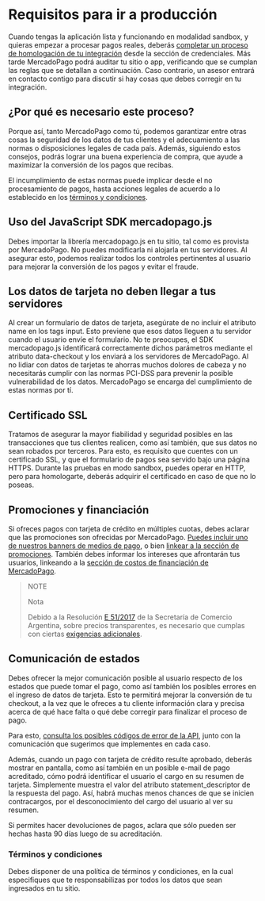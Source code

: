 # Requisitos para ir a producción

Cuando tengas la aplicación lista y funcionando en modalidad sandbox, y quieras empezar a procesar pagos reales, deberás [completar un proceso de homologación de tu integración]([FAKER][CREDENTIALS][URL]) desde la sección de credenciales. Más tarde MercadoPago podrá auditar tu sitio o app, verificando que se cumplan las reglas que se detallan a continuación. Caso contrario, un asesor entrará en contacto contigo para discutir si hay cosas que debes corregir en tu integración.

## ¿Por qué es necesario este proceso?

Porque así, tanto MercadoPago como tú, podemos garantizar entre otras cosas la seguridad de los datos de tus clientes y el adecuamiento a las normas o disposiciones legales de cada país. Además, siguiendo estos consejos, podrás lograr una buena experiencia de compra, que ayude a maximizar la conversión de los pagos que recibas.

El incumplimiento de estas normas puede implicar desde el no procesamiento de pagos, hasta acciones legales de acuerdo a lo establecido en los [términos y condiciones](https://www.mercadopago.com.ar/ayuda/terminos-y-condiciones_299).

## Uso del JavaScript SDK mercadopago.js

Debes importar la librería mercadopago.js en tu sitio, tal como es provista por MercadoPago. No puedes modificarla ni alojarla en tus servidores. Al asegurar esto, podemos realizar todos los controles pertinentes al usuario para mejorar la conversión de los pagos y evitar el fraude.

## Los datos de tarjeta no deben llegar a tus servidores

Al crear un formulario de datos de tarjeta, asegúrate de no incluir el atributo name en los tags input. Esto previene que esos datos lleguen a tu servidor cuando el usuario envíe el formulario. No te preocupes, el SDK mercadopago.js identificará correctamente dichos parámetros mediante el atributo data-checkout y los enviará a los servidores de MercadoPago.
Al no lidiar con datos de tarjetas te ahorras muchos dolores de cabeza y no necesitarás cumplir con las normas PCI-DSS para prevenir la posible vulnerabilidad de los datos. MercadoPago se encarga del cumplimiento de estas normas por tí.

## Certificado SSL

Tratamos de asegurar la mayor fiabilidad y seguridad posibles en las transacciones que tus clientes realicen, como así también, que sus datos no sean robados por terceros. Para esto, es requisito que cuentes con un certificado SSL, y que el formulario de pagos sea servido bajo una página HTTPS.
Durante las pruebas en modo sandbox, puedes operar en HTTP, pero para homologarte, deberás adquirir el certificado en caso de que no lo poseas.

## Promociones y financiación

Si ofreces pagos con tarjeta de crédito en múltiples cuotas, debes aclarar que las promociones son ofrecidas por MercadoPago. [Puedes incluir uno de nuestros banners de medios de pago](https://mercadopago.com.ar/ayuda/banners_624), o bien [linkear a la sección de promociones](https://www.mercadopago.com/mla/credit_card_promos.htm).
También debes informar los intereses que afrontarán tus usuarios, linkeando a la [sección de costos de financiación de MercadoPago](https://www.mercadopago.com.ar/ayuda/costos-financiacion_621).

> NOTE
>
> Nota
>
> Debido a la Resolución [E 51/2017](https://www.boletinoficial.gob.ar/#!DetalleNormaBusquedaRapida/158269/20170125/resolucion%2051) de la Secretaría de Comercio Argentina, sobre precios transparentes, es necesario que cumplas con ciertas [exigencias adicionales](https://www.mercadopago.com.ar/developers/es/related/resolucion-e-512017/).

## Comunicación de estados

Debes ofrecer la mejor comunicación posible al usuario respecto de los estados que puede tomar el pago, como así también los posibles errores en el ingreso de datos de tarjeta. Esto te permitirá mejorar la conversión de tu checkout, a la vez que le ofreces a tu cliente información clara y precisa acerca de qué hace falta o qué debe corregir para finalizar el proceso de pago.

Para esto, [consulta los posibles códigos de error de la API](https://www.mercadopago.com.ar/developers/es/guides/payments/api/handling-responses/), junto con la comunicación que sugerimos que implementes en cada caso.

Además, cuando un pago con tarjeta de crédito resulte aprobado, deberás mostrar en pantalla, como así también en un posible e-mail de pago acreditado, cómo podrá identificar el usuario el cargo en su resumen de tarjeta. Simplemente muestra el valor del atributo statement_descriptor de la respuesta del pago. Así, habrá muchas menos chances de que se inicien contracargos, por el desconocimiento del cargo del usuario al ver su resumen.

Si permites hacer devoluciones de pagos, aclara que sólo pueden ser hechas hasta 90 días luego de su acreditación.

### Términos y condiciones

Debes disponer de una política de términos y condiciones, en la cual especifiques que te responsabilizas por todos los datos que sean ingresados en tu sitio.
